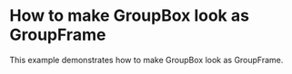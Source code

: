 # How to make GroupBox look as GroupFrame


<p>This example demonstrates how to make GroupBox look as GroupFrame.</p>

<br/>


